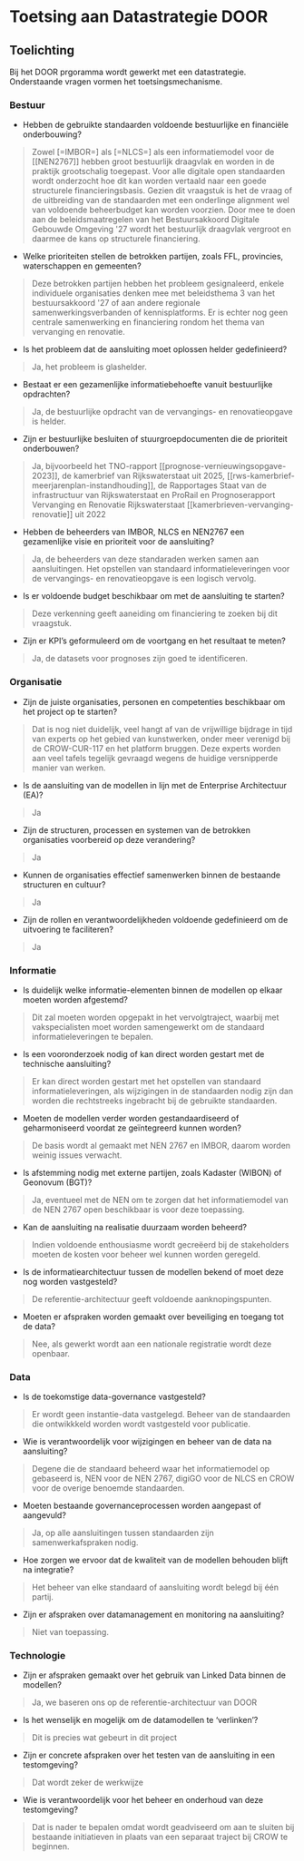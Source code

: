 # Toetsing aan Datastrategie DOOR

## Toelichting
Bij het DOOR prgoramma wordt gewerkt met een datastrategie. Onderstaande vragen vormen het toetsingsmechanisme.  

### Bestuur
* Hebben de gebruikte standaarden voldoende bestuurlijke en financiële onderbouwing? 
> Zowel [=IMBOR=] als [=NLCS=] als een informatiemodel voor de [[NEN2767]] hebben groot bestuurlijk draagvlak en worden in de praktijk grootschalig toegepast. Voor alle digitale open standaarden wordt onderzocht hoe dit kan worden vertaald naar een goede structurele financieringsbasis. Gezien dit vraagstuk is het de vraag of de uitbreiding van de standaarden met een onderlinge alignment wel van voldoende beheerbudget kan worden voorzien. Door mee te doen aan de beleidsmaatregelen van het Bestuursakkoord Digitale Gebouwde Omgeving '27 wordt het bestuurlijk draagvlak vergroot en daarmee de kans op structurele financiering.

* Welke prioriteiten stellen de betrokken partijen, zoals FFL, provincies, waterschappen en gemeenten?
> Deze betrokken partijen hebben het probleem gesignaleerd, enkele individuele organisaties denken mee met beleidsthema 3 van het bestuursakkoord '27 of aan andere regionale samenwerkingsverbanden of kennisplatforms. Er is echter nog geen centrale samenwerking en financiering rondom het thema van vervanging en renovatie. 

* Is het probleem dat de aansluiting moet oplossen helder gedefinieerd?
> Ja, het probleem is glashelder. 

* Bestaat er een gezamenlijke informatiebehoefte vanuit bestuurlijke opdrachten?
> Ja, de bestuurlijke opdracht van de vervangings- en renovatieopgave is helder. 

* Zijn er bestuurlijke besluiten of stuurgroepdocumenten die de prioriteit onderbouwen?
> Ja, bijvoorbeeld het TNO-rapport [[prognose-vernieuwingsopgave-2023]], de kamerbrief van Rijkswaterstaat uit 2025, [[rws-kamerbrief-meerjarenplan-instandhouding]], de Rapportages Staat van de infrastructuur van Rijkswaterstaat en ProRail en Prognoserapport Vervanging en Renovatie Rijkswaterstaat [[kamerbrieven-vervanging-renovatie]] uit 2022

* Hebben de beheerders van IMBOR, NLCS en NEN2767 een gezamenlijke visie en prioriteit voor de aansluiting?
> Ja, de beheerders van deze standaraden werken samen aan aansluitingen. Het opstellen van standaard informatieleveringen voor de vervangings- en renovatieopgave is een logisch vervolg.

* Is er voldoende budget beschikbaar om met de aansluiting te starten?
> Deze verkenning geeft aaneiding om financiering te zoeken bij dit vraagstuk.

* Zijn er KPI’s geformuleerd om de voortgang en het resultaat te meten?
> Ja, de datasets voor prognoses zijn goed te identificeren. 

### Organisatie
* Zijn de juiste organisaties, personen en competenties beschikbaar om het project op te starten?
> Dat is nog niet duidelijk, veel hangt af van de vrijwillige bijdrage in tijd van experts op het gebied van kunstwerken, onder meer verenigd bij de CROW-CUR-117 en het platform bruggen. Deze experts worden aan veel tafels tegelijk gevraagd wegens de huidige versnipperde manier van werken.

* Is de aansluiting van de modellen in lijn met de Enterprise Architectuur (EA)?
> Ja

* Zijn de structuren, processen en systemen van de betrokken organisaties voorbereid op deze verandering?
> Ja

* Kunnen de organisaties effectief samenwerken binnen de bestaande structuren en cultuur?
> Ja

* Zijn de rollen en verantwoordelijkheden voldoende gedefinieerd om de uitvoering te faciliteren?
> Ja

### Informatie
* Is duidelijk welke informatie-elementen binnen de modellen op elkaar moeten worden afgestemd?
> Dit zal moeten worden opgepakt in het vervolgtraject, waarbij met vakspecialisten moet worden samengewerkt om de standaard informatieleveringen te bepalen. 

* Is een vooronderzoek nodig of kan direct worden gestart met de technische aansluiting?
> Er kan direct worden gestart met het opstellen van standaard informatieleveringen, als wijzigingen in de standaarden nodig zijn dan worden die rechtstreeks ingebracht bij de gebruikte standaarden.

* Moeten de modellen verder worden gestandaardiseerd of geharmoniseerd voordat ze geïntegreerd kunnen worden?
> De basis wordt al gemaakt met NEN 2767 en IMBOR, daarom worden weinig issues verwacht. 

* Is afstemming nodig met externe partijen, zoals Kadaster (WIBON) of Geonovum (BGT)?
> Ja, eventueel met de NEN om te zorgen dat het informatiemodel van de NEN 2767 open beschikbaar is voor deze toepassing.

* Kan de aansluiting na realisatie duurzaam worden beheerd?
> Indien voldoende enthousiasme wordt gecreëerd bij de stakeholders moeten de kosten voor beheer wel kunnen worden geregeld. 

* Is de informatiearchitectuur tussen de modellen bekend of moet deze nog worden vastgesteld?
> De referentie-architectuur geeft voldoende aanknopingspunten.

* Moeten er afspraken worden gemaakt over beveiliging en toegang tot de data?
> Nee, als gewerkt wordt aan een nationale registratie wordt deze openbaar.

### Data
* Is de toekomstige data-governance vastgesteld?
> Er wordt geen instantie-data vastgelegd. Beheer van de standaarden die ontwikkkeld worden wordt vastgesteld voor publicatie.

* Wie is verantwoordelijk voor wijzigingen en beheer van de data na aansluiting?
> Degene die de standaard beheerd waar het informatiemodel op gebaseerd is, NEN voor de NEN 2767, digiGO voor de NLCS en CROW voor de overige benoemde standaarden.

* Moeten bestaande governanceprocessen worden aangepast of aangevuld?
> Ja, op alle aansluitingen tussen standaarden zijn samenwerkafspraken nodig. 

* Hoe zorgen we ervoor dat de kwaliteit van de modellen behouden blijft na integratie?
> Het beheer van elke standaard of aansluiting wordt belegd bij één partij. 

* Zijn er afspraken over datamanagement en monitoring na aansluiting?
> Niet van toepassing.

### Technologie
* Zijn er afspraken gemaakt over het gebruik van Linked Data binnen de modellen?
> Ja, we baseren ons op de referentie-architectuur van DOOR

* Is het wenselijk en mogelijk om de datamodellen te ‘verlinken’?
> Dit is precies wat gebeurt in dit project

* Zijn er concrete afspraken over het testen van de aansluiting in een testomgeving?
> Dat wordt zeker de werkwijze

* Wie is verantwoordelijk voor het beheer en onderhoud van deze testomgeving?
> Dat is nader te bepalen omdat wordt geadviseerd om aan te sluiten bij bestaande initiatieven in plaats van een separaat traject bij CROW te beginnen. 
